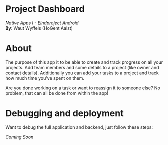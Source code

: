 # Project Dashboard
*Native Apps I - Eindproject Android*  
**By**: Waut Wyffels (HoGent Aalst)

# About
The purpose of this app it to be able to create and track progress on all your projects.
Add team members and some details to a project (like owner and contact details).
Additionally you can add your tasks to a project and track how much time you've spent on them.

Are you done working on a task or want to reassign it to someone else? No problem, that can all be done from within the app!

# Debugging and deployment
Want to debug the full application and backend, just follow these steps:

*Coming Soon*
